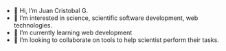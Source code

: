 - 👋 Hi, I’m Juan Cristobal G.
- 👀 I’m interested in science, scientific software development, web technologies.
- 🌱 I’m currently learning web development
- 💞️ I’m looking to collaborate on tools to help scientist perform their tasks.

<!---
GarciaJC/GarciaJC is a ✨ special ✨ repository because its `README.md` (this file) appears on your GitHub profile.
You can click the Preview link to take a look at your changes.
--->
